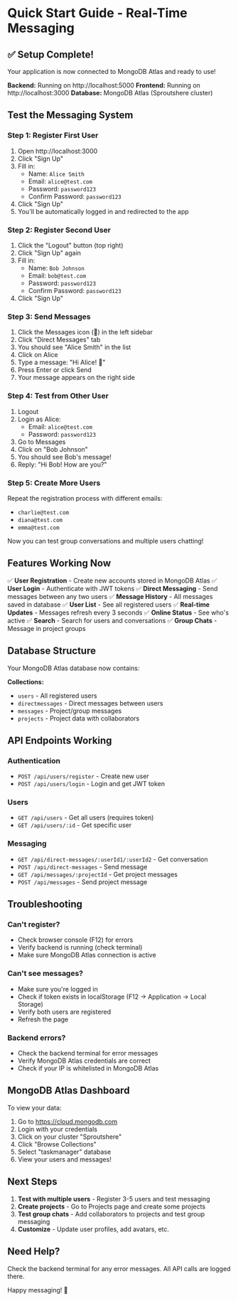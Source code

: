 # Quick Start Guide - Real-Time Messaging

## ✅ Setup Complete!

Your application is now connected to MongoDB Atlas and ready to use!

**Backend:** Running on http://localhost:5000
**Frontend:** Running on http://localhost:3000
**Database:** MongoDB Atlas (Sproutshere cluster)

## Test the Messaging System

### Step 1: Register First User
1. Open http://localhost:3000
2. Click "Sign Up"
3. Fill in:
   - Name: `Alice Smith`
   - Email: `alice@test.com`
   - Password: `password123`
   - Confirm Password: `password123`
4. Click "Sign Up"
5. You'll be automatically logged in and redirected to the app

### Step 2: Register Second User
1. Click the "Logout" button (top right)
2. Click "Sign Up" again
3. Fill in:
   - Name: `Bob Johnson`
   - Email: `bob@test.com`
   - Password: `password123`
   - Confirm Password: `password123`
4. Click "Sign Up"

### Step 3: Send Messages
1. Click the Messages icon (💬) in the left sidebar
2. Click "Direct Messages" tab
3. You should see "Alice Smith" in the list
4. Click on Alice
5. Type a message: "Hi Alice! 👋"
6. Press Enter or click Send
7. Your message appears on the right side

### Step 4: Test from Other User
1. Logout
2. Login as Alice:
   - Email: `alice@test.com`
   - Password: `password123`
3. Go to Messages
4. Click on "Bob Johnson"
5. You should see Bob's message!
6. Reply: "Hi Bob! How are you?"

### Step 5: Create More Users
Repeat the registration process with different emails:
- `charlie@test.com`
- `diana@test.com`
- `emma@test.com`

Now you can test group conversations and multiple users chatting!

## Features Working Now

✅ **User Registration** - Create new accounts stored in MongoDB Atlas
✅ **User Login** - Authenticate with JWT tokens
✅ **Direct Messaging** - Send messages between any two users
✅ **Message History** - All messages saved in database
✅ **User List** - See all registered users
✅ **Real-time Updates** - Messages refresh every 3 seconds
✅ **Online Status** - See who's active
✅ **Search** - Search for users and conversations
✅ **Group Chats** - Message in project groups

## Database Structure

Your MongoDB Atlas database now contains:

**Collections:**
- `users` - All registered users
- `directmessages` - Direct messages between users
- `messages` - Project/group messages
- `projects` - Project data with collaborators

## API Endpoints Working

### Authentication
- `POST /api/users/register` - Create new user
- `POST /api/users/login` - Login and get JWT token

### Users
- `GET /api/users` - Get all users (requires token)
- `GET /api/users/:id` - Get specific user

### Messaging
- `GET /api/direct-messages/:userId1/:userId2` - Get conversation
- `POST /api/direct-messages` - Send message
- `GET /api/messages/:projectId` - Get project messages
- `POST /api/messages` - Send project message

## Troubleshooting

### Can't register?
- Check browser console (F12) for errors
- Verify backend is running (check terminal)
- Make sure MongoDB Atlas connection is active

### Can't see messages?
- Make sure you're logged in
- Check if token exists in localStorage (F12 → Application → Local Storage)
- Verify both users are registered
- Refresh the page

### Backend errors?
- Check the backend terminal for error messages
- Verify MongoDB Atlas credentials are correct
- Check if your IP is whitelisted in MongoDB Atlas

## MongoDB Atlas Dashboard

To view your data:
1. Go to https://cloud.mongodb.com
2. Login with your credentials
3. Click on your cluster "Sproutshere"
4. Click "Browse Collections"
5. Select "taskmanager" database
6. View your users and messages!

## Next Steps

1. **Test with multiple users** - Register 3-5 users and test messaging
2. **Create projects** - Go to Projects page and create some projects
3. **Test group chats** - Add collaborators to projects and test group messaging
4. **Customize** - Update user profiles, add avatars, etc.

## Need Help?

Check the backend terminal for any error messages. All API calls are logged there.

Happy messaging! 🚀
